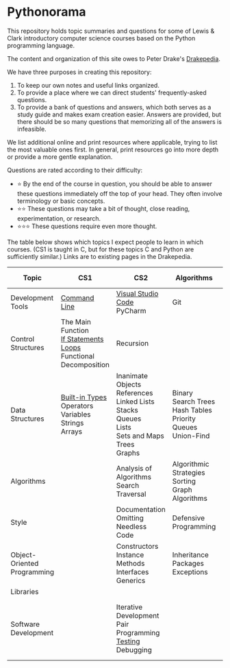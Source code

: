 # Pythonorama
This repository holds topic summaries and questions for some of Lewis \& Clark introductory computer science courses based on the Python programming language.

The content and organization of this site owes to Peter Drake's [Drakepedia](https://github.com/PeterDrake/drakepedia/).

We have three purposes in creating this repository:
1. To keep our own notes and useful links organized.
1. To provide a place where we can direct students' frequently-asked questions.
1. To provide a bank of questions and answers, which both serves as a study guide and makes exam creation easier. Answers are provided, but there should be so many questions that memorizing all of the answers is infeasible.

We list additional online and print resources where applicable, trying to list the most valuable ones first. In general, print resources go into more depth or provide a more gentle explanation.

Questions are rated according to their difficulty:
- :star: By the end of the course in question, you should be able to answer these questions immediately off the top of your head. They often involve terminology or basic concepts.
- :star::star: These questions may take a bit of thought, close reading, experimentation, or research.
- :star::star::star: These questions require even more thought.

The table below shows which topics I expect people to learn in which courses. (CS1 is taught in C, but for these topics C and Python are sufficiently similar.) Links are to existing pages in the Drakepedia.

Topic | CS1 | CS2 | Algorithms | Software Development
-|-|-|-|-
Development Tools | [Command Line](development_tools/command_line.md) |[Visual Studio Code](development_tools/vs_code.md)<br>PyCharm | Git
Control<br>Structures | The Main Function<br>[If Statements](control_structures/if_else.md)<br>[Loops](control_structures/loops.md)<br>Functional Decomposition | Recursion | |
Data<br>Structures | [Built-in Types](data_structures/built_in_types.md)<br>Operators<br>Variables<br>Strings<br>Arrays | Inanimate Objects<br>References<br>Linked Lists<br>Stacks<br>Queues<br>Lists<br>Sets and Maps<br>Trees<br>Graphs | Binary Search Trees<br>Hash Tables<br>Priority Queues<br>Union-Find |
Algorithms | | Analysis of Algorithms<br>Search<br>Traversal | Algorithmic Strategies<br>Sorting<br>Graph Algorithms |
Style | | Documentation<br>Omitting Needless Code | Defensive Programming |
Object-<br>Oriented Programming | | Constructors<br>Instance Methods<br>Interfaces<br>Generics | Inheritance<br>Packages<br>Exceptions | Enums<br>Inner Classes
Libraries | | | | 
Software<br>Development | | Iterative Development<br>Pair Programming<br>[Testing](software_development/testing.md)<br>Debugging | | Extreme Programming<br>Object-Oriented Design<br>Design Patterns
